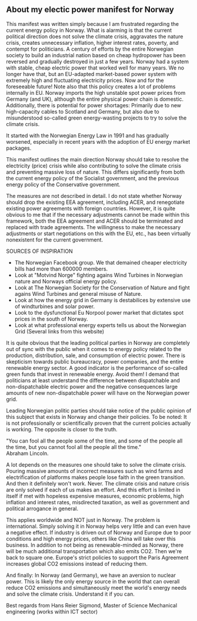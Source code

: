## About my electic power manifest for Norway

This manifest was written simply because I am frustrated regarding the current energy policy in Norway.
What is alarming is that the current political direction does not solve the climate crisis, aggravates the nature crisis,
creates unnecessary inflation, higher interest rates, poverty, and contempt for politicians. 
A century of efforts by the entire Norwegian society
to build an industrial nation based on cheap hydropower has been reversed and gradually destroyed in just a few years.
Norway had a system with stable, cheap electric power that worked well for many years.
We no longer have that, but an EU-adapted market-based power system with extremely high and fluctuating electricity prices.
Now and for the foreseeable future! Note also that this policy creates a lot of problems internally in EU.
Norway imports the high unstable spot power prices from Germany (and UK), although the entire physical power chain is
domestic. Additionally, there is potential for power shortages: 
Primarily due to new high-capacity cables to Scotland and Germany,
but also due to misunderstood so-called green energy-wasting projects to try to solve the climate crisis.   

It started with the Norwegian Energy Law in 1991 and has gradually worsened, 
especially in recent years with the adoption of EU energy market packages.  

This manifest outlines the main direction Norway should take to resolve the electricity (price) crisis 
while also contributing to solve the climate crisis and preventing massive loss of nature. 
This differs significantly from both the current energy policy of the Socialist government, 
and the previous energy policy of the Conservative government.  

The measures are not described in detail. I do not state whether Norway should drop the existing EEA agreement,
including ACER, and renegotiate existing power agreements with foreign countries.
However, it is quite obvious to me that if the necessary adjustments cannot be made within this framework,
both the EEA agreement and ACER should be terminated and replaced with trade agreements. 
The willingness to make the necessary adjustments or start negotiations on this with the EU, etc.,
has been virtually nonexistent for the current government.  

SOURCES OF INSPIRATION

- The Norwegian Facebook group. We that demained cheaper electricity bills had more than 600000 members.
- Look at "Motvind Norge" fighting agains Wind Turbines in Norwegian nature and Norways official energy policy.
- Look at The Norwegian Society for the Conservation of Nature and fight agains Wind Turbines and general misuse of Nature.
- Look at how the energy grid in Germany is destabilices by extensive use of windturbines and solar power.
- Look to the dysfunctional Eu Norpool power market that dictates spot prices in the south of Norway.
- Look at what professional energy experts tells us about the Norwegian Grid (Several links from this website)  

It is quite obvious that the leading political parties in Norway are completely out of sync with the public
when it comes to energy policy related to the production, distribution, sale, and consumption of electric power.
There is skepticism towards public bureaucracy, power companies, and the entire renewable energy sector.
A good indicator is the performance of so-called green funds that invest in renewable energy. Avoid them!
I demand that politicians at least understand the difference between dispatchable and non-dispatchable electric power
and the negative consequences large amounts of new non-dispatchable power will have on the Norwegian power grid.  

Leading Norwegian politic parties should take notice of the public opinion of this subject that exists in Norway and
change their policies. To be noted: 
It is not professionally or scientifically proven that the current policies actually is  working.
The opposite is closer to the truth.  

"You can fool all the people some of the time, and some of the people all the time, but you cannot fool all the people all the time."  
Abraham Lincoln.  

A lot depends on the measures one should take to solve the climate crisis.
Pouring massive amounts of incorrect measures such as wind farms and electrification of platforms 
makes people lose faith in the green transition. And then it definitely won't work. Never. 
The climate crisis and nature crisis are only solved if each of us makes an effort. 
And this effort is limited in itself if met with hopeless expensive measures, economic problems, 
high inflation and interest rates, misdirected taxation, as well as government and political arrogance in general.  

This applies worldwide and NOT just in Norway. The problem is international. 
Simply solving it in Norway helps very little and can even have a negative effect. 
If industry is driven out of Norway and Europe due to poor conditions and high energy prices, 
others like China will take over this business. In addition to not being as renewable-minded as Norway,
there will be much additional transportation which also emits CO2. 
Then we're back to square one. 
Europe's strict policies to support the Paris Agreement increases global CO2 emissions instead of reducing them.  

And finally: In Norway (and Germany), we have an aversion to nuclear power. 
This is likely the only energy source in the world that can overall reduce CO2 emissions and simultaneously
meet the world's energy needs and solve the climate crisis. Understand it if you can.  

Best regards from Hans Reier Sigmond, Master of Science Mechanical engineering (works within ICT sector)  



